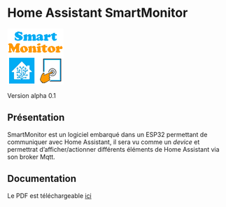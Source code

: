 # Home Assistant SmartMonitor
![](https://raw.githubusercontent.com/PM04290/Home-Assistant-SmartMonitor/main/res/flashscreen.png)

Version alpha 0.1

## Présentation

SmartMonitor est un logiciel embarqué dans un ESP32 permettant de communiquer avec Home Assistant, il sera vu comme un *device* et permettrat d’afficher/actionner différents éléments de Home Assistant via son broker Mqtt.

## Documentation

Le PDF est téléchargeable [ici](https://raw.githubusercontent.com/PM04290/Home-Assistant-SmartMonitor/main/res/SmartMonitor-doc.pdfg)

